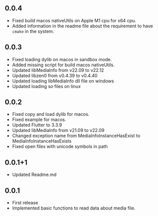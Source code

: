 ## 0.0.4
* Fixed build macos nativeUtils on Apple M1 cpu for x64 cpu.
* Added information in the readme file about the requirement to have `cmake` in the system.

## 0.0.3
* Fixed loading dylib on macos in sandbox mode.
* Added missing script for build macos nativeUtils.
* Updated libMediaInfo from v22.09 to v22.12
* Updated libzen0 from v0.4.39 to v0.4.40
* Updated loading libMediaInfo dll file on windows
* Updated loading so files on linux

## 0.0.2

* Fixed copy and load dylib for macos.
* Fixed example for macos.
* Updated Flutter to 3.3.9
* Updated libMediaInfo from v21.09 to v22.09
* Changed exception name from MediaInfoInstanceHasExist to MediaInfoInstanceHasExists
* Fixed open files with unicode symbols in path

## 0.0.1+1

* Updated Readme.md

## 0.0.1

* First release
* Implemented basic functions to read data about media file.
